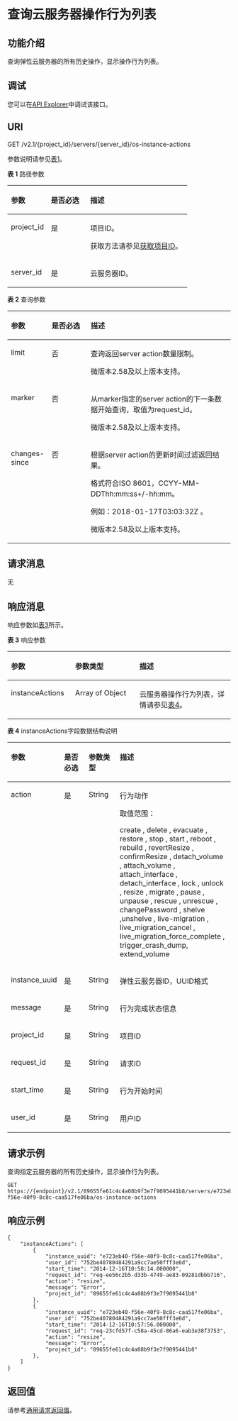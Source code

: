 # 查询云服务器操作行为列表<a name="ecs_03_1501"></a>

## 功能介绍<a name="zh-cn_topic_0057973177_section4103816"></a>

查询弹性云服务器的所有历史操作，显示操作行为列表。

## 调试<a name="section926243314015"></a>

您可以在[API Explorer](https://apiexplorer.developer.huaweicloud.com/apiexplorer/doc?product=ECS&api=NovaListServerActions)中调试该接口。

## URI<a name="zh-cn_topic_0057973177_section36934348"></a>

GET /v2.1/\{project\_id\}/servers/\{server\_id\}/os-instance-actions

参数说明请参见[表1](#zh-cn_topic_0057973177_table32475667)。

**表 1**  路径参数

<a name="zh-cn_topic_0057973177_table32475667"></a>
<table><thead align="left"><tr id="zh-cn_topic_0057973177_row44937496"><th class="cellrowborder" valign="top" width="22.24%" id="mcps1.2.4.1.1"><p id="p5187119"><a name="p5187119"></a><a name="p5187119"></a>参数</p>
</th>
<th class="cellrowborder" valign="top" width="21.87%" id="mcps1.2.4.1.2"><p id="p17503500"><a name="p17503500"></a><a name="p17503500"></a>是否必选</p>
</th>
<th class="cellrowborder" valign="top" width="55.88999999999999%" id="mcps1.2.4.1.3"><p id="p8497414"><a name="p8497414"></a><a name="p8497414"></a>描述</p>
</th>
</tr>
</thead>
<tbody><tr id="zh-cn_topic_0057973177_row1664874"><td class="cellrowborder" valign="top" width="22.24%" headers="mcps1.2.4.1.1 "><p id="zh-cn_topic_0057973177_p637140"><a name="zh-cn_topic_0057973177_p637140"></a><a name="zh-cn_topic_0057973177_p637140"></a>project_id</p>
</td>
<td class="cellrowborder" valign="top" width="21.87%" headers="mcps1.2.4.1.2 "><p id="zh-cn_topic_0057973177_p51608407"><a name="zh-cn_topic_0057973177_p51608407"></a><a name="zh-cn_topic_0057973177_p51608407"></a>是</p>
</td>
<td class="cellrowborder" valign="top" width="55.88999999999999%" headers="mcps1.2.4.1.3 "><p id="p37593705"><a name="p37593705"></a><a name="p37593705"></a>项目ID。</p>
<p id="p1180512217438"><a name="p1180512217438"></a><a name="p1180512217438"></a>获取方法请参见<a href="获取项目ID.md">获取项目ID</a>。</p>
</td>
</tr>
<tr id="zh-cn_topic_0057973177_row41565035"><td class="cellrowborder" valign="top" width="22.24%" headers="mcps1.2.4.1.1 "><p id="zh-cn_topic_0057973177_p11324657"><a name="zh-cn_topic_0057973177_p11324657"></a><a name="zh-cn_topic_0057973177_p11324657"></a>server_id</p>
</td>
<td class="cellrowborder" valign="top" width="21.87%" headers="mcps1.2.4.1.2 "><p id="zh-cn_topic_0057973177_p44882061"><a name="zh-cn_topic_0057973177_p44882061"></a><a name="zh-cn_topic_0057973177_p44882061"></a>是</p>
</td>
<td class="cellrowborder" valign="top" width="55.88999999999999%" headers="mcps1.2.4.1.3 "><p id="zh-cn_topic_0057973177_p11568292"><a name="zh-cn_topic_0057973177_p11568292"></a><a name="zh-cn_topic_0057973177_p11568292"></a><span id="text1224272817559"><a name="text1224272817559"></a><a name="text1224272817559"></a>云服务器</span>ID。</p>
</td>
</tr>
</tbody>
</table>

**表 2**  查询参数

<a name="zh-cn_topic_0057973177_table25375307161212"></a>
<table><thead align="left"><tr id="zh-cn_topic_0057973177_row19424792161212"><th class="cellrowborder" valign="top" width="18.19%" id="mcps1.2.4.1.1"><p id="zh-cn_topic_0057973177_p29904339161212"><a name="zh-cn_topic_0057973177_p29904339161212"></a><a name="zh-cn_topic_0057973177_p29904339161212"></a>参数</p>
</th>
<th class="cellrowborder" valign="top" width="17.549999999999997%" id="mcps1.2.4.1.2"><p id="zh-cn_topic_0057973177_p6332407161212"><a name="zh-cn_topic_0057973177_p6332407161212"></a><a name="zh-cn_topic_0057973177_p6332407161212"></a>是否必选</p>
</th>
<th class="cellrowborder" valign="top" width="64.25999999999999%" id="mcps1.2.4.1.3"><p id="zh-cn_topic_0057973177_p43162922161212"><a name="zh-cn_topic_0057973177_p43162922161212"></a><a name="zh-cn_topic_0057973177_p43162922161212"></a>描述</p>
</th>
</tr>
</thead>
<tbody><tr id="zh-cn_topic_0057973177_row6535831161212"><td class="cellrowborder" valign="top" width="18.19%" headers="mcps1.2.4.1.1 "><p id="zh-cn_topic_0057973177_p41698904161254"><a name="zh-cn_topic_0057973177_p41698904161254"></a><a name="zh-cn_topic_0057973177_p41698904161254"></a>limit</p>
</td>
<td class="cellrowborder" valign="top" width="17.549999999999997%" headers="mcps1.2.4.1.2 "><p id="zh-cn_topic_0057973177_p22168062161254"><a name="zh-cn_topic_0057973177_p22168062161254"></a><a name="zh-cn_topic_0057973177_p22168062161254"></a>否</p>
</td>
<td class="cellrowborder" valign="top" width="64.25999999999999%" headers="mcps1.2.4.1.3 "><p id="zh-cn_topic_0057973177_p50782568161254"><a name="zh-cn_topic_0057973177_p50782568161254"></a><a name="zh-cn_topic_0057973177_p50782568161254"></a>查询返回server action数量限制。</p>
<p id="p8839650326"><a name="p8839650326"></a><a name="p8839650326"></a>微版本2.58及以上版本支持。</p>
</td>
</tr>
<tr id="zh-cn_topic_0057973177_row64491372161218"><td class="cellrowborder" valign="top" width="18.19%" headers="mcps1.2.4.1.1 "><p id="zh-cn_topic_0057973177_p43508214161254"><a name="zh-cn_topic_0057973177_p43508214161254"></a><a name="zh-cn_topic_0057973177_p43508214161254"></a>marker</p>
</td>
<td class="cellrowborder" valign="top" width="17.549999999999997%" headers="mcps1.2.4.1.2 "><p id="zh-cn_topic_0057973177_p34504442161254"><a name="zh-cn_topic_0057973177_p34504442161254"></a><a name="zh-cn_topic_0057973177_p34504442161254"></a>否</p>
</td>
<td class="cellrowborder" valign="top" width="64.25999999999999%" headers="mcps1.2.4.1.3 "><p id="zh-cn_topic_0057973177_p43396447161254"><a name="zh-cn_topic_0057973177_p43396447161254"></a><a name="zh-cn_topic_0057973177_p43396447161254"></a>从marker指定的server action的下一条数据开始查询，取值为request_id。</p>
<p id="p12954194193116"><a name="p12954194193116"></a><a name="p12954194193116"></a>微版本2.58及以上版本支持。</p>
</td>
</tr>
<tr id="row7318124719584"><td class="cellrowborder" valign="top" width="18.19%" headers="mcps1.2.4.1.1 "><p id="p2318154718586"><a name="p2318154718586"></a><a name="p2318154718586"></a>changes-since</p>
</td>
<td class="cellrowborder" valign="top" width="17.549999999999997%" headers="mcps1.2.4.1.2 "><p id="p173184475585"><a name="p173184475585"></a><a name="p173184475585"></a>否</p>
</td>
<td class="cellrowborder" valign="top" width="64.25999999999999%" headers="mcps1.2.4.1.3 "><p id="p2082210820164"><a name="p2082210820164"></a><a name="p2082210820164"></a>根据server action的更新时间过滤返回结果。</p>
<p id="p798815176189"><a name="p798815176189"></a><a name="p798815176189"></a>格式符合ISO 8601，CCYY-MM-DDThh:mm:ss+/-hh:mm。</p>
<p id="p8822889164"><a name="p8822889164"></a><a name="p8822889164"></a>例如：2018-01-17T03:03:32Z 。</p>
<p id="p582213861620"><a name="p582213861620"></a><a name="p582213861620"></a>微版本2.58及以上版本支持。</p>
</td>
</tr>
</tbody>
</table>

## 请求消息<a name="section05103585194"></a>

无

## 响应消息<a name="zh-cn_topic_0057973177_section63261583"></a>

响应参数如[表3](#zh-cn_topic_0057973153_table55529076)所示。

**表 3**  响应参数

<a name="zh-cn_topic_0057973153_table55529076"></a>
<table><thead align="left"><tr id="zh-cn_topic_0057973153_row53394154"><th class="cellrowborder" valign="top" width="28.79%" id="mcps1.2.4.1.1"><p id="p32821024102610"><a name="p32821024102610"></a><a name="p32821024102610"></a>参数</p>
</th>
<th class="cellrowborder" valign="top" width="28.79%" id="mcps1.2.4.1.2"><p id="p202822024132618"><a name="p202822024132618"></a><a name="p202822024132618"></a>参数类型</p>
</th>
<th class="cellrowborder" valign="top" width="42.42%" id="mcps1.2.4.1.3"><p id="p10298192442612"><a name="p10298192442612"></a><a name="p10298192442612"></a>描述</p>
</th>
</tr>
</thead>
<tbody><tr id="zh-cn_topic_0057973153_row43894534"><td class="cellrowborder" valign="top" width="28.79%" headers="mcps1.2.4.1.1 "><p id="zh-cn_topic_0057973153_p65796329"><a name="zh-cn_topic_0057973153_p65796329"></a><a name="zh-cn_topic_0057973153_p65796329"></a>instanceActions</p>
</td>
<td class="cellrowborder" valign="top" width="28.79%" headers="mcps1.2.4.1.2 "><p id="zh-cn_topic_0057973153_p27902470"><a name="zh-cn_topic_0057973153_p27902470"></a><a name="zh-cn_topic_0057973153_p27902470"></a>Array of Object</p>
</td>
<td class="cellrowborder" valign="top" width="42.42%" headers="mcps1.2.4.1.3 "><p id="p24702645"><a name="p24702645"></a><a name="p24702645"></a><span id="text161381629185511"><a name="text161381629185511"></a><a name="text161381629185511"></a>云服务器</span>操作行为列表，详情请参见<a href="#zh-cn_topic_0057973177_table2407422">表4</a>。</p>
</td>
</tr>
</tbody>
</table>

**表 4**  instanceActions字段数据结构说明

<a name="zh-cn_topic_0057973177_table2407422"></a>
<table><thead align="left"><tr id="zh-cn_topic_0057973177_row9003795"><th class="cellrowborder" valign="top" width="13.79%" id="mcps1.2.5.1.1"><p id="zh-cn_topic_0057973177_p58218801"><a name="zh-cn_topic_0057973177_p58218801"></a><a name="zh-cn_topic_0057973177_p58218801"></a>参数</p>
</th>
<th class="cellrowborder" valign="top" width="16.1%" id="mcps1.2.5.1.2"><p id="zh-cn_topic_0057973177_p57014808"><a name="zh-cn_topic_0057973177_p57014808"></a><a name="zh-cn_topic_0057973177_p57014808"></a>是否必选</p>
</th>
<th class="cellrowborder" valign="top" width="15.93%" id="mcps1.2.5.1.3"><p id="zh-cn_topic_0057973177_p18102480"><a name="zh-cn_topic_0057973177_p18102480"></a><a name="zh-cn_topic_0057973177_p18102480"></a>参数类型</p>
</th>
<th class="cellrowborder" valign="top" width="54.17999999999999%" id="mcps1.2.5.1.4"><p id="zh-cn_topic_0057973177_p54796720"><a name="zh-cn_topic_0057973177_p54796720"></a><a name="zh-cn_topic_0057973177_p54796720"></a>描述</p>
</th>
</tr>
</thead>
<tbody><tr id="zh-cn_topic_0057973177_row9349312"><td class="cellrowborder" valign="top" width="13.79%" headers="mcps1.2.5.1.1 "><p id="zh-cn_topic_0057973177_p19096817"><a name="zh-cn_topic_0057973177_p19096817"></a><a name="zh-cn_topic_0057973177_p19096817"></a>action</p>
</td>
<td class="cellrowborder" valign="top" width="16.1%" headers="mcps1.2.5.1.2 "><p id="zh-cn_topic_0057973177_p1970644"><a name="zh-cn_topic_0057973177_p1970644"></a><a name="zh-cn_topic_0057973177_p1970644"></a>是</p>
</td>
<td class="cellrowborder" valign="top" width="15.93%" headers="mcps1.2.5.1.3 "><p id="zh-cn_topic_0057973177_p3338346"><a name="zh-cn_topic_0057973177_p3338346"></a><a name="zh-cn_topic_0057973177_p3338346"></a>String</p>
</td>
<td class="cellrowborder" valign="top" width="54.17999999999999%" headers="mcps1.2.5.1.4 "><p id="zh-cn_topic_0057973177_p25404503"><a name="zh-cn_topic_0057973177_p25404503"></a><a name="zh-cn_topic_0057973177_p25404503"></a>行为动作</p>
<p id="zh-cn_topic_0057973177_p490215356174"><a name="zh-cn_topic_0057973177_p490215356174"></a><a name="zh-cn_topic_0057973177_p490215356174"></a>取值范围：</p>
<p id="zh-cn_topic_0057973177_p127002371171"><a name="zh-cn_topic_0057973177_p127002371171"></a><a name="zh-cn_topic_0057973177_p127002371171"></a>create , delete , evacuate , restore , stop , start , reboot , rebuild , revertResize , confirmResize , detach_volume , attach_volume , attach_interface , detach_interface , lock , unlock , resize , migrate , pause , unpause , rescue , unrescue , changePassword , shelve ,unshelve , live-migration , live_migration_cancel , live_migration_force_complete , trigger_crash_dump, extend_volume</p>
</td>
</tr>
<tr id="zh-cn_topic_0057973177_row27313937"><td class="cellrowborder" valign="top" width="13.79%" headers="mcps1.2.5.1.1 "><p id="zh-cn_topic_0057973177_p64945259"><a name="zh-cn_topic_0057973177_p64945259"></a><a name="zh-cn_topic_0057973177_p64945259"></a>instance_uuid</p>
</td>
<td class="cellrowborder" valign="top" width="16.1%" headers="mcps1.2.5.1.2 "><p id="zh-cn_topic_0057973177_p31668621"><a name="zh-cn_topic_0057973177_p31668621"></a><a name="zh-cn_topic_0057973177_p31668621"></a>是</p>
</td>
<td class="cellrowborder" valign="top" width="15.93%" headers="mcps1.2.5.1.3 "><p id="zh-cn_topic_0057973177_p26074609"><a name="zh-cn_topic_0057973177_p26074609"></a><a name="zh-cn_topic_0057973177_p26074609"></a>String</p>
</td>
<td class="cellrowborder" valign="top" width="54.17999999999999%" headers="mcps1.2.5.1.4 "><p id="zh-cn_topic_0057973177_p15021476"><a name="zh-cn_topic_0057973177_p15021476"></a><a name="zh-cn_topic_0057973177_p15021476"></a><span id="text1484214392318"><a name="text1484214392318"></a><a name="text1484214392318"></a>弹性云服务器</span>ID，UUID格式</p>
</td>
</tr>
<tr id="zh-cn_topic_0057973177_row975562"><td class="cellrowborder" valign="top" width="13.79%" headers="mcps1.2.5.1.1 "><p id="zh-cn_topic_0057973177_p11911720"><a name="zh-cn_topic_0057973177_p11911720"></a><a name="zh-cn_topic_0057973177_p11911720"></a>message</p>
</td>
<td class="cellrowborder" valign="top" width="16.1%" headers="mcps1.2.5.1.2 "><p id="zh-cn_topic_0057973177_p38078364"><a name="zh-cn_topic_0057973177_p38078364"></a><a name="zh-cn_topic_0057973177_p38078364"></a>是</p>
</td>
<td class="cellrowborder" valign="top" width="15.93%" headers="mcps1.2.5.1.3 "><p id="zh-cn_topic_0057973177_p25325238"><a name="zh-cn_topic_0057973177_p25325238"></a><a name="zh-cn_topic_0057973177_p25325238"></a>String</p>
</td>
<td class="cellrowborder" valign="top" width="54.17999999999999%" headers="mcps1.2.5.1.4 "><p id="zh-cn_topic_0057973177_p64448643"><a name="zh-cn_topic_0057973177_p64448643"></a><a name="zh-cn_topic_0057973177_p64448643"></a>行为完成状态信息</p>
</td>
</tr>
<tr id="zh-cn_topic_0057973177_row43166878"><td class="cellrowborder" valign="top" width="13.79%" headers="mcps1.2.5.1.1 "><p id="zh-cn_topic_0057973177_p6856233"><a name="zh-cn_topic_0057973177_p6856233"></a><a name="zh-cn_topic_0057973177_p6856233"></a>project_id</p>
</td>
<td class="cellrowborder" valign="top" width="16.1%" headers="mcps1.2.5.1.2 "><p id="zh-cn_topic_0057973177_p20807076"><a name="zh-cn_topic_0057973177_p20807076"></a><a name="zh-cn_topic_0057973177_p20807076"></a>是</p>
</td>
<td class="cellrowborder" valign="top" width="15.93%" headers="mcps1.2.5.1.3 "><p id="zh-cn_topic_0057973177_p18483976"><a name="zh-cn_topic_0057973177_p18483976"></a><a name="zh-cn_topic_0057973177_p18483976"></a>String</p>
</td>
<td class="cellrowborder" valign="top" width="54.17999999999999%" headers="mcps1.2.5.1.4 "><p id="zh-cn_topic_0057973177_p7651556"><a name="zh-cn_topic_0057973177_p7651556"></a><a name="zh-cn_topic_0057973177_p7651556"></a>项目ID</p>
</td>
</tr>
<tr id="zh-cn_topic_0057973177_row1755141"><td class="cellrowborder" valign="top" width="13.79%" headers="mcps1.2.5.1.1 "><p id="zh-cn_topic_0057973177_p7948727"><a name="zh-cn_topic_0057973177_p7948727"></a><a name="zh-cn_topic_0057973177_p7948727"></a>request_id</p>
</td>
<td class="cellrowborder" valign="top" width="16.1%" headers="mcps1.2.5.1.2 "><p id="zh-cn_topic_0057973177_p8012684"><a name="zh-cn_topic_0057973177_p8012684"></a><a name="zh-cn_topic_0057973177_p8012684"></a>是</p>
</td>
<td class="cellrowborder" valign="top" width="15.93%" headers="mcps1.2.5.1.3 "><p id="zh-cn_topic_0057973177_p39867137"><a name="zh-cn_topic_0057973177_p39867137"></a><a name="zh-cn_topic_0057973177_p39867137"></a>String</p>
</td>
<td class="cellrowborder" valign="top" width="54.17999999999999%" headers="mcps1.2.5.1.4 "><p id="zh-cn_topic_0057973177_p45047680"><a name="zh-cn_topic_0057973177_p45047680"></a><a name="zh-cn_topic_0057973177_p45047680"></a>请求ID</p>
</td>
</tr>
<tr id="zh-cn_topic_0057973177_row2775936"><td class="cellrowborder" valign="top" width="13.79%" headers="mcps1.2.5.1.1 "><p id="zh-cn_topic_0057973177_p23524259"><a name="zh-cn_topic_0057973177_p23524259"></a><a name="zh-cn_topic_0057973177_p23524259"></a>start_time</p>
</td>
<td class="cellrowborder" valign="top" width="16.1%" headers="mcps1.2.5.1.2 "><p id="zh-cn_topic_0057973177_p59388871"><a name="zh-cn_topic_0057973177_p59388871"></a><a name="zh-cn_topic_0057973177_p59388871"></a>是</p>
</td>
<td class="cellrowborder" valign="top" width="15.93%" headers="mcps1.2.5.1.3 "><p id="zh-cn_topic_0057973177_p26416835"><a name="zh-cn_topic_0057973177_p26416835"></a><a name="zh-cn_topic_0057973177_p26416835"></a>String</p>
</td>
<td class="cellrowborder" valign="top" width="54.17999999999999%" headers="mcps1.2.5.1.4 "><p id="zh-cn_topic_0057973177_p45769240"><a name="zh-cn_topic_0057973177_p45769240"></a><a name="zh-cn_topic_0057973177_p45769240"></a>行为开始时间</p>
</td>
</tr>
<tr id="zh-cn_topic_0057973177_row9269976"><td class="cellrowborder" valign="top" width="13.79%" headers="mcps1.2.5.1.1 "><p id="zh-cn_topic_0057973177_p12670598"><a name="zh-cn_topic_0057973177_p12670598"></a><a name="zh-cn_topic_0057973177_p12670598"></a>user_id</p>
</td>
<td class="cellrowborder" valign="top" width="16.1%" headers="mcps1.2.5.1.2 "><p id="zh-cn_topic_0057973177_p51026317"><a name="zh-cn_topic_0057973177_p51026317"></a><a name="zh-cn_topic_0057973177_p51026317"></a>是</p>
</td>
<td class="cellrowborder" valign="top" width="15.93%" headers="mcps1.2.5.1.3 "><p id="zh-cn_topic_0057973177_p19685557"><a name="zh-cn_topic_0057973177_p19685557"></a><a name="zh-cn_topic_0057973177_p19685557"></a>String</p>
</td>
<td class="cellrowborder" valign="top" width="54.17999999999999%" headers="mcps1.2.5.1.4 "><p id="zh-cn_topic_0057973177_p39490997"><a name="zh-cn_topic_0057973177_p39490997"></a><a name="zh-cn_topic_0057973177_p39490997"></a>用户ID</p>
</td>
</tr>
</tbody>
</table>

## 请求示例<a name="zh-cn_topic_0057973177_section32483342"></a>

查询指定云服务器的所有历史操作，显示操作行为列表。

```
GET https://{endpoint}/v2.1/89655fe61c4c4a08b9f3e7f9095441b8/servers/e723eb40-f56e-40f9-8c8c-caa517fe06ba/os-instance-actions
```

## 响应示例<a name="section10181122219535"></a>

```
{
    "instanceActions": [
        {
            "instance_uuid": "e723eb40-f56e-40f9-8c8c-caa517fe06ba",
            "user_id": "752be40780484291a9cc7ae50fff3e6d",
            "start_time": "2014-12-16T10:58:14.000000",
            "request_id": "req-ee56c2b5-d33b-4749-ae83-09281dbbb716",
            "action": "resize",
            "message": "Error",
            "project_id": "89655fe61c4c4a08b9f3e7f9095441b8"
        },
        {
            "instance_uuid": "e723eb40-f56e-40f9-8c8c-caa517fe06ba",
            "user_id": "752be40780484291a9cc7ae50fff3e6d",
            "start_time": "2014-12-16T10:57:56.000000",
            "request_id": "req-23cfd57f-c58a-45cd-86a6-eab3e38f3753",
            "action": "resize",
            "message": "Error",
            "project_id": "89655fe61c4c4a08b9f3e7f9095441b8"
        },
    ]
}
```

## 返回值<a name="zh-cn_topic_0057973177_section1642564"></a>

请参考[通用请求返回值](通用请求返回值.md)。

